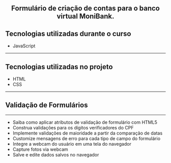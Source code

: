 ## <p align="center">Formulário de criação de contas para o banco virtual MoniBank.</p>

## Tecnologias utilizadas durante o curso
* JavaScript
<hr>

## Tecnologias utilizadas no projeto
* HTML
* CSS
<hr>

## Validação de Formulários
<hr>

* Saiba como aplicar atributos de validação de formulário com HTML5
* Construa validações para os dígitos verificadores do CPF
* Implemente validações de maioridade a partir da comparação de datas
* Customize mensagens de erro para cada tipo de campo do formulário
* Integre a webcam do usuário em uma tela do navegador
* Capture fotos via webcam
* Salve e edite dados salvos no navegador